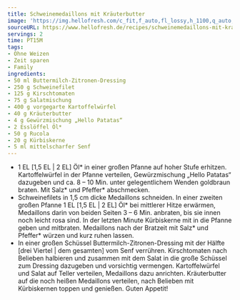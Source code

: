 ```yaml
---
title: Schweinemedaillons mit Kräuterbutter
image: 'https://img.hellofresh.com/c_fit,f_auto,fl_lossy,h_1100,q_auto,w_2600/hellofresh_s3/image/schweinemedaillons-mit-krauterbutter-391acad8.jpg'
sourceURL: https://www.hellofresh.de/recipes/schweinemedaillons-mit-krauterbutter-62dc3f7c8c94db84b302d580
servings: 2
time: PT15M
tags:
- Ohne Weizen
- Zeit sparen
- Family
ingredients:
- 50 ml Buttermilch-Zitronen-Dressing
- 250 g Schweinefilet
- 125 g Kirschtomaten
- 75 g Salatmischung
- 400 g vorgegarte Kartoffelwürfel
- 40 g Kräuterbutter
- 4 g Gewürzmischung „Hello Patatas“
- 2 Esslöffel Öl*
- 50 g Rucola
- 20 g Kürbiskerne
- 5 ml mittelscharfer Senf
---
```


- 1 EL [1,5 EL | 2 EL] Öl\* in einer großen Pfanne auf hoher Stufe erhitzen. Kartoffelwürfel in der Pfanne verteilen, Gewürzmischung „Hello Patatas“ dazugeben und ca. 8 – 10 Min. unter gelegentlichem Wenden goldbraun braten. Mit Salz\* und Pfeffer\* abschmecken.
- Schweinefilets in 1,5 cm dicke Medaillons schneiden.  In einer zweiten großen Pfanne 1 EL [1,5 EL | 2 EL] Öl\* bei mittlerer Hitze erwärmen, Medaillons darin von beiden Seiten 3 – 6 Min. anbraten, bis sie innen noch leicht rosa sind.  In der letzten Minute Kürbiskerne mit in die Pfanne geben und mitbraten. Medaillons nach der Bratzeit mit Salz\* und Pfeffer\* würzen und kurz ruhen lassen.
- In einer großen Schüssel Buttermilch-Zitronen-Dressing mit der Hälfte [drei Viertel | dem gesamten] vom Senf verrühren.  Kirschtomaten nach Belieben halbieren und zusammen mit dem Salat in die große Schüssel zum Dressing dazugeben und vorsichtig vermengen.  Kartoffelwürfel und Salat auf Teller verteilen, Medaillons dazu anrichten.  Kräuterbutter auf die noch heißen Medaillons verteilen, nach Belieben mit Kürbiskernen toppen und genießen.  Guten Appetit!
